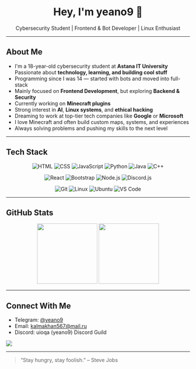 <h1 align="center">Hey, I'm yeano9 👋</h1>
<p align="center">
  Cybersecurity Student  | Frontend & Bot Developer | Linux Enthusiast 
</p>

---

## About Me

- I'm a 18-year-old cybersecurity student at **Astana IT University**
  Passionate about **technology, learning, and building cool stuff**
- Programming since I was 14 — started with bots and moved into full-stack
- Mainly focused on **Frontend Development**, but exploring **Backend & Security**
- Currently working on **Minecraft plugins**
- Strong interest in **AI**, **Linux systems**, and **ethical hacking**
- Dreaming to work at top-tier tech companies like **Google** or **Microsoft**
- I love Minecraft and often build custom maps, systems, and experiences
- Always solving problems and pushing my skills to the next level

---


##  Tech Stack
<div align="center">

  <!-- Languages -->
  ![HTML](https://img.shields.io/badge/HTML-E34F26?style=for-the-badge&logo=html5&logoColor=white)
  ![CSS](https://img.shields.io/badge/CSS-1572B6?style=for-the-badge&logo=css3&logoColor=white)
  ![JavaScript](https://img.shields.io/badge/JavaScript-F7DF1E?style=for-the-badge&logo=javascript&logoColor=black)
  ![Python](https://img.shields.io/badge/Python-3776AB?style=for-the-badge&logo=python&logoColor=white)
  ![Java](https://img.shields.io/badge/Java-ED8B00?style=for-the-badge&logo=openjdk&logoColor=white)
  ![C++](https://img.shields.io/badge/C++-00599C?style=for-the-badge&logo=cplusplus&logoColor=white)

  <!-- Frameworks / Libraries -->
  ![React](https://img.shields.io/badge/React-20232A?style=for-the-badge&logo=react&logoColor=61DAFB)
  ![Bootstrap](https://img.shields.io/badge/Bootstrap-563D7C?style=for-the-badge&logo=bootstrap&logoColor=white)
  ![Node.js](https://img.shields.io/badge/Node.js-339933?style=for-the-badge&logo=nodedotjs&logoColor=white)
  ![Discord.js](https://img.shields.io/badge/Discord.js-5865F2?style=for-the-badge&logo=discord&logoColor=white)

  <!-- Tools / OS -->
  ![Git](https://img.shields.io/badge/Git-F05032?style=for-the-badge&logo=git&logoColor=white)
  ![Linux](https://img.shields.io/badge/Linux-FCC624?style=for-the-badge&logo=linux&logoColor=black)
  ![Ubuntu](https://img.shields.io/badge/Ubuntu-E95420?style=for-the-badge&logo=ubuntu&logoColor=white)
  ![VS Code](https://img.shields.io/badge/VS%20Code-007ACC?style=for-the-badge&logo=visual-studio-code&logoColor=white)

</div>

---

## GitHub Stats

<div align="center">
  <img src="https://github-readme-stats.vercel.app/api?username=keenzhal&show_icons=true&theme=tokyonight" height="165">
  <img src="https://github-readme-streak-stats.herokuapp.com?user=keenzhal&theme=tokyonight" height="165">
</div>

---

##  Connect With Me

-  Telegram: [@yeano9](https://t.me/yeano9)  
-  Email: kalmakhan567@mail.ru 
-  Discord: uioqa (yeano9)
    Discord Guild
<a href="https://discord.gg/368aQTySkd">
  <img src="https://invidget.switchblade.xyz/368aQTySkd" />
</a>

---

> “Stay hungry, stay foolish.” – Steve Jobs

